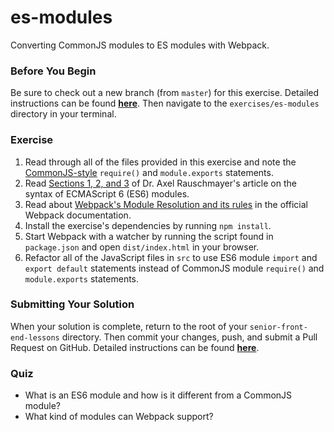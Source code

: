 # es-modules

Converting CommonJS modules to ES modules with Webpack.

### Before You Begin

Be sure to check out a new branch (from `master`) for this exercise. Detailed instructions can be found [**here**](../../guides/before-each-exercise.md). Then navigate to the `exercises/es-modules` directory in your terminal.

### Exercise

1. Read through all of the files provided in this exercise and note the [CommonJS-style](https://nodejs.org/api/modules.html#modules_modules) `require()` and `module.exports` statements.
2. Read [Sections 1, 2, and 3](http://2ality.com/2014/09/es6-modules-final.html#module-systems-for-current-javascript) of Dr. Axel Rauschmayer's article on the syntax of ECMAScript 6 (ES6) modules.
3. Read about [Webpack's Module Resolution and its rules](https://webpack.js.org/concepts/module-resolution) in the official Webpack documentation.
4. Install the exercise's dependencies by running `npm install`.
5. Start Webpack with a watcher by running the script found in `package.json` and open `dist/index.html` in your browser.
6. Refactor all of the JavaScript files in `src` to use ES6 module `import` and `export default` statements instead of CommonJS module `require()` and `module.exports` statements.

### Submitting Your Solution

When your solution is complete, return to the root of your `senior-front-end-lessons` directory. Then commit your changes, push, and submit a Pull Request on GitHub. Detailed instructions can be found [**here**](../../guides/after-each-exercise.md).

### Quiz

- What is an ES6 module and how is it different from a CommonJS module?
- What kind of modules can Webpack support?
